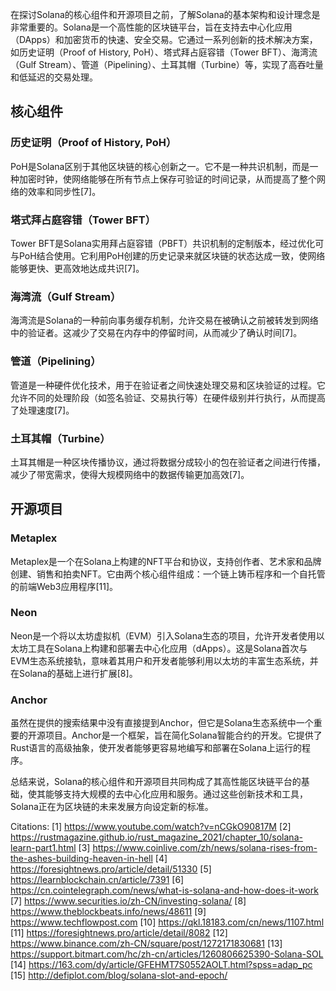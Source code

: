 在探讨Solana的核心组件和开源项目之前，了解Solana的基本架构和设计理念是非常重要的。Solana是一个高性能的区块链平台，旨在支持去中心化应用（DApps）和加密货币的快速、安全交易。它通过一系列创新的技术解决方案，如历史证明（Proof of History, PoH）、塔式拜占庭容错（Tower BFT）、海湾流（Gulf Stream）、管道（Pipelining）、土耳其帽（Turbine）等，实现了高吞吐量和低延迟的交易处理。

## 核心组件

### 历史证明（Proof of History, PoH）
PoH是Solana区别于其他区块链的核心创新之一。它不是一种共识机制，而是一种加密时钟，使网络能够在所有节点上保存可验证的时间记录，从而提高了整个网络的效率和同步性[7]。

### 塔式拜占庭容错（Tower BFT）
Tower BFT是Solana实用拜占庭容错（PBFT）共识机制的定制版本，经过优化可与PoH结合使用。它利用PoH创建的历史记录来就区块链的状态达成一致，使网络能够更快、更高效地达成共识[7]。

### 海湾流（Gulf Stream）
海湾流是Solana的一种前向事务缓存机制，允许交易在被确认之前被转发到网络中的验证者。这减少了交易在内存中的停留时间，从而减少了确认时间[7]。

### 管道（Pipelining）
管道是一种硬件优化技术，用于在验证者之间快速处理交易和区块验证的过程。它允许不同的处理阶段（如签名验证、交易执行等）在硬件级别并行执行，从而提高了处理速度[7]。

### 土耳其帽（Turbine）
土耳其帽是一种区块传播协议，通过将数据分成较小的包在验证者之间进行传播，减少了带宽需求，使得大规模网络中的数据传输更加高效[7]。

## 开源项目

### Metaplex
Metaplex是一个在Solana上构建的NFT平台和协议，支持创作者、艺术家和品牌创建、销售和拍卖NFT。它由两个核心组件组成：一个链上铸币程序和一个自托管的前端Web3应用程序[11]。

### Neon
Neon是一个将以太坊虚拟机（EVM）引入Solana生态的项目，允许开发者使用以太坊工具在Solana上构建和部署去中心化应用（dApps）。这是Solana首次与EVM生态系统接轨，意味着其用户和开发者能够利用以太坊的丰富生态系统，并在Solana的基础上进行扩展[8]。

### Anchor
虽然在提供的搜索结果中没有直接提到Anchor，但它是Solana生态系统中一个重要的开源项目。Anchor是一个框架，旨在简化Solana智能合约的开发。它提供了Rust语言的高级抽象，使开发者能够更容易地编写和部署在Solana上运行的程序。

总结来说，Solana的核心组件和开源项目共同构成了其高性能区块链平台的基础，使其能够支持大规模的去中心化应用和服务。通过这些创新技术和工具，Solana正在为区块链的未来发展方向设定新的标准。

Citations:
[1] https://www.youtube.com/watch?v=nCGkO90817M
[2] https://rustmagazine.github.io/rust_magazine_2021/chapter_10/solana-learn-part1.html
[3] https://www.coinlive.com/zh/news/solana-rises-from-the-ashes-building-heaven-in-hell
[4] https://foresightnews.pro/article/detail/51330
[5] https://learnblockchain.cn/article/7391
[6] https://cn.cointelegraph.com/news/what-is-solana-and-how-does-it-work
[7] https://www.securities.io/zh-CN/investing-solana/
[8] https://www.theblockbeats.info/news/48611
[9] https://www.techflowpost.com
[10] https://qkl.18183.com/cn/news/1107.html
[11] https://foresightnews.pro/article/detail/8082
[12] https://www.binance.com/zh-CN/square/post/1272171830681
[13] https://support.bitmart.com/hc/zh-cn/articles/1260806625390-Solana-SOL
[14] https://163.com/dy/article/GFEHMT7S0552AOLT.html?spss=adap_pc
[15] http://defiplot.com/blog/solana-slot-and-epoch/